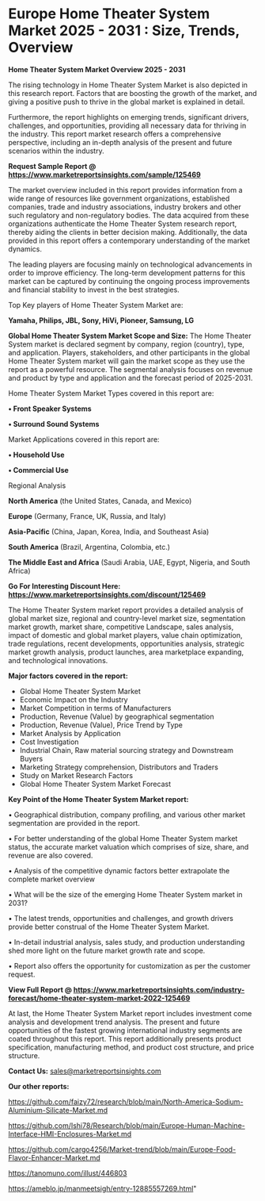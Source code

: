  # Europe Home Theater System Market 2025 - 2031 : Size, Trends, Overview

<Strong> Home Theater System Market Overview 2025 - 2031</strong>

The rising technology in Home Theater System Market is also depicted in this research report. Factors that are boosting the growth of the market, and giving a positive push to thrive in the global market is explained in detail.

Furthermore, the report highlights on emerging trends, significant drivers, challenges, and opportunities, providing all necessary data for thriving in the industry. This report market research offers a comprehensive perspective, including an in-depth analysis of the present and future scenarios within the industry.

<strong>Request Sample Report @ <a href=https://www.marketreportsinsights.com/sample/125469>https://www.marketreportsinsights.com/sample/125469</a></strong>

The market overview included in this report provides information from a wide range of resources like government organizations, established companies, trade and industry associations, industry brokers and other such regulatory and non-regulatory bodies. The data acquired from these organizations authenticate the Home Theater System research report, thereby aiding the clients in better decision making. Additionally, the data provided in this report offers a contemporary understanding of the market dynamics.

The leading players are focusing mainly on technological advancements in order to improve efficiency. The long-term development patterns for this market can be captured by continuing the ongoing process improvements and financial stability to invest in the best strategies.

Top Key players of Home Theater System Market are:

<strong>Yamaha, Philips, JBL, Sony, HiVi, Pioneer, Samsung, LG</strong>

<strong><b>Global Home Theater System Market Scope and Size:</b></strong>
The Home Theater System market is declared segment by company, region (country), type, and application. Players, stakeholders, and other participants in the global Home Theater System market will gain the market scope as they use the report as a powerful resource. The segmental analysis focuses on revenue and product by type and application and the forecast period of 2025-2031.

Home Theater System Market Types covered in this report are:

<strong>• Front Speaker Systems

• Surround Sound Systems</strong>

Market Applications covered in this report are:

<strong>• Household Use

• Commercial Use</strong> 

Regional Analysis

<strong>North America</strong> (the United States, Canada, and Mexico)

<strong>Europe</strong> (Germany, France, UK, Russia, and Italy)

<strong>Asia-Pacific</strong> (China, Japan, Korea, India, and Southeast Asia)

<strong>South America</strong> (Brazil, Argentina, Colombia, etc.)

<strong>The Middle East and Africa</strong> (Saudi Arabia, UAE, Egypt, Nigeria, and South Africa)

<strong>Go For Interesting Discount Here: <a href=https://www.marketreportsinsights.com/discount/125469>https://www.marketreportsinsights.com/discount/125469</a></strong>

The Home Theater System market report provides a detailed analysis of global market size, regional and country-level market size, segmentation market growth, market share, competitive Landscape, sales analysis, impact of domestic and global market players, value chain optimization, trade regulations, recent developments, opportunities analysis, strategic market growth analysis, product launches, area marketplace expanding, and technological innovations.

<strong><b>Major factors covered in the report:</b></strong>
<ul>
  <li>Global Home Theater System Market </li>
  <li>Economic Impact on the Industry</li>
  <li>Market Competition in terms of Manufacturers</li>
  <li>Production, Revenue (Value) by geographical segmentation</li>
  <li>Production, Revenue (Value), Price Trend by Type</li>
  <li>Market Analysis by Application</li>
  <li>Cost Investigation</li>
  <li>Industrial Chain, Raw material sourcing strategy and Downstream Buyers</li>
  <li>Marketing Strategy comprehension, Distributors and Traders</li>
  <li>Study on Market Research Factors</li>
  <li>Global Home Theater System Market Forecast</li>
</ul>

<strong><b>Key Point of the Home Theater System Market report:</b></strong>

• Geographical distribution, company profiling, and various other market segmentation are provided in the report.

• For better understanding of the global Home Theater System market status, the accurate market valuation which comprises of size, share, and revenue are also covered.

• Analysis of the competitive dynamic factors better extrapolate the complete market overview

• What will be the size of the emerging Home Theater System market in 2031?

• The latest trends, opportunities and challenges, and growth drivers provide better construal of the Home Theater System Market.

• In-detail industrial analysis, sales study, and production understanding shed more light on the future market growth rate and scope.

• Report also offers the opportunity for customization as per the customer request.

<strong><b>View Full Report @ <a href=https://www.marketreportsinsights.com/industry-forecast/home-theater-system-market-2022-125469>https://www.marketreportsinsights.com/industry-forecast/home-theater-system-market-2022-125469</a></b></strong>


At last, the Home Theater System Market report includes investment come analysis and development trend analysis. The present and future opportunities of the fastest growing international industry segments are coated throughout this report. This report additionally presents product specification, manufacturing method, and product cost structure, and price structure.

<strong>Contact Us:</strong>
sales@marketreportsinsights.com

<strong>Our other reports:</strong>

<a href=https://github.com/faizy72/research/blob/main/North-America-Sodium-Aluminium-Silicate-Market.md>https://github.com/faizy72/research/blob/main/North-America-Sodium-Aluminium-Silicate-Market.md</a>

<a href=https://github.com/Ishi78/Research/blob/main/Europe-Human-Machine-Interface-HMI-Enclosures-Market.md>https://github.com/Ishi78/Research/blob/main/Europe-Human-Machine-Interface-HMI-Enclosures-Market.md</a>

<a href=https://github.com/cargo4256/Market-trend/blob/main/Europe-Food-Flavor-Enhancer-Market.md>https://github.com/cargo4256/Market-trend/blob/main/Europe-Food-Flavor-Enhancer-Market.md</a>

<a href=https://tanomuno.com/illust/446803>https://tanomuno.com/illust/446803</a>

<a href=https://ameblo.jp/manmeetsigh/entry-12885557269.html>https://ameblo.jp/manmeetsigh/entry-12885557269.html</a>"
